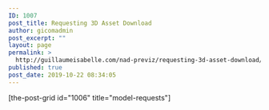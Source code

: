 ```yaml
---
ID: 1007
post_title: Requesting 3D Asset Download
author: gicomadmin
post_excerpt: ""
layout: page
permalink: >
  http://guillaumeisabelle.com/nad-previz/requesting-3d-asset-download/
published: true
post_date: 2019-10-22 08:34:05
---
```

<!-- wp:shortcode --> [the-post-grid id="1006" title="model-requests"] 

<!-- /wp:shortcode -->